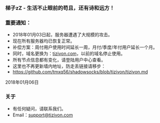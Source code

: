 ### 梯子zZ - 生活不止眼前的苟且，还有诗和远方！
### 重要通知：
- 2018年01月03日起，服务器遭遇了大规模的攻击。
- 现在所有服务器均已恢复正常。
- 补偿方案：周付用户使用时间延长一周，月付/季度/年付用户延长一个月。
- 同时，域名更换为：[tizivon.com](http://tizivon.com/)，以前的域名停止使用。
- 所有节点信息都有变化，请登陆用户中心查看。
- 这里也不再更新墙内地址，防走丢链接请移步：
- <https://github.com/tmxq56/shadowsocks/blob/tizivon/tizivon.md>

2018年01月06日

### 关于
- 有任何疑问，请联系我们。
- Email：support@tizivon.com
